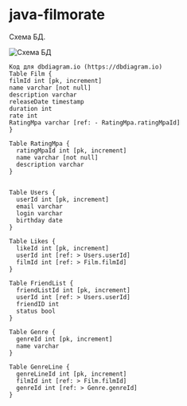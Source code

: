 # java-filmorate
Схема БД.

![Схема БД](https://user-images.githubusercontent.com/78084673/220184889-469159e9-f6ed-4a98-94bf-c37e04f21145.png)
```
Код для dbdiagram.io (https://dbdiagram.io)
Table Film {
filmId int [pk, increment]
name varchar [not null]
description varchar
releaseDate timestamp
duration int
rate int
RatingMpa varchar [ref: - RatingMpa.ratingMpaId]
}

Table RatingMpa {
  ratingMpaId int [pk, increment]
  name varchar [not null]
  description varchar
}


Table Users {
  userId int [pk, increment] 
  email varchar
  login varchar
  birthday date
}

Table Likes {
  likeId int [pk, increment] 
  userId int [ref: > Users.userId]
  filmId int [ref: > Film.filmId]
}

Table FriendList {
  friendListId int [pk, increment]
  userId int [ref: > Users.userId]
  friendID int
  status bool 
}

Table Genre {
  genreId int [pk, increment]
  name varchar
}

Table GenreLine {
  genreLineId int [pk, increment]
  filmId int [ref: > Film.filmId]
  genreId int [ref: > Genre.genreId]
}
```
